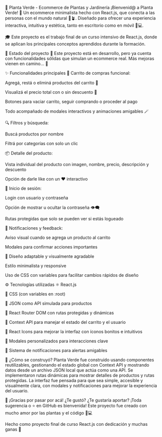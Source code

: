🌿 Planta Verde - Ecommerce de Plantas y Jardinería
¡Bienvenid@ a Planta Verde! 🌱
Un ecommerce minimalista hecho con React.js, que conecta a las personas con el mundo natural 🌼🪴. Diseñado para ofrecer una experiencia interactiva, intuitiva y estética, tanto en escritorio como en móvil 📱💻.

🎓 Este proyecto es el trabajo final de un curso intensivo de React.js, donde se aplican los principales conceptos aprendidos durante la formación.

🚧 Estado del proyecto
🧪 Este proyecto está en desarrollo, pero ya cuenta con funcionalidades sólidas que simulan un ecommerce real.
Más mejoras vienen en camino… 🚀

✨ Funcionalidades principales
🎯 Carrito de compras funcional:

Agregá, restá o eliminá productos del carrito 🛒

Visualizá el precio total con o sin descuento 💸

Botones para vaciar carrito, seguir comprando o proceder al pago

Todo acompañado de modales interactivos y animaciones amigables 🪄

🔍 Filtros y búsqueda:

Buscá productos por nombre

Filtrá por categorías con solo un clic

📦 Detalle del producto:

Vista individual del producto con imagen, nombre, precio, descripción y descuento

Opción de darle like con un ❤️ interactivo

🔐 Inicio de sesión:

Login con usuario y contraseña

Opción de mostrar u ocultar la contraseña 👁️‍🗨️

Rutas protegidas que solo se pueden ver si estás logueado

📢 Notificaciones y feedback:

Aviso visual cuando se agrega un producto al carrito

Modales para confirmar acciones importantes

🎨 Diseño adaptable y visualmente agradable

Estilo minimalista y responsive

Uso de CSS con variables para facilitar cambios rápidos de diseño

⚙️ Tecnologías utilizadas
⚛️ React.js

🎨 CSS (con variables en :root)

📁 JSON como API simulada para productos

🔐 React Router DOM con rutas protegidas y dinámicas

🧠 Context API para manejar el estado del carrito y el usuario

💌 React Icons para mejorar la interfaz con íconos bonitos e intuitivos

🧪 Modales personalizados para interacciones clave

📣 Sistema de notificaciones para alertas amigables

🧠 ¿Cómo se construyó?
Planta Verde fue construido usando componentes reutilizables, gestionando el estado global con Context API y mostrando datos desde un archivo JSON local que actúa como una API.
Se implementaron rutas dinámicas para mostrar detalles de productos y rutas protegidas.
La interfaz fue pensada para que sea simple, accesible y visualmente clara, con modales y notificaciones para mejorar la experiencia del usuario.

💚 ¡Gracias por pasar por acá!
¿Te gustó? ¿Te gustaría aportar? ¡Toda sugerencia o ⭐ en GitHub es bienvenida!
Este proyecto fue creado con mucho amor por las plantas y el código 🌿💻

Hecho como proyecto final de curso React.js con dedicación y muchas ganas 🌱
